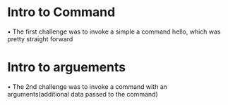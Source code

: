 # Intro to Command 
•	The first challenge was to invoke a simple a command hello, which was pretty straight forward
# Intro to arguements 
•	The 2nd challenge was to invoke a command with an arguments(additional data passed to the command)
